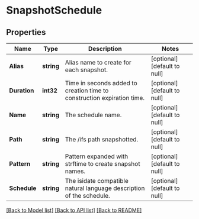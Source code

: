 # SnapshotSchedule

## Properties
Name | Type | Description | Notes
------------ | ------------- | ------------- | -------------
**Alias** | **string** | Alias name to create for each snapshot. | [optional] [default to null]
**Duration** | **int32** | Time in seconds added to creation time to construction expiration time. | [optional] [default to null]
**Name** | **string** | The schedule name. | [optional] [default to null]
**Path** | **string** | The /ifs path snapshotted. | [optional] [default to null]
**Pattern** | **string** | Pattern expanded with strftime to create snapshot names. | [optional] [default to null]
**Schedule** | **string** | The isidate compatible natural language description of the schedule. | [optional] [default to null]

[[Back to Model list]](../README.md#documentation-for-models) [[Back to API list]](../README.md#documentation-for-api-endpoints) [[Back to README]](../README.md)


